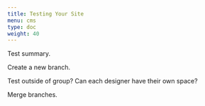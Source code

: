 ```yaml
---
title: Testing Your Site
menu: cms
type: doc
weight: 40
---
```


Test summary.

Create a new branch.

Test outside of group? Can each designer have their own space?

Merge branches.